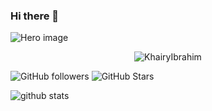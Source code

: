 ### Hi there 👋

![Hero image](/KhairyIbrahim/KhairyIbrahim/Khairy.png)

<div>
<p align="center"><img src="https://komarev.com/ghpvc/?username=KhairyIbrahim" alt="KhairyIbrahim" /></p>
  
![GitHub followers](https://img.shields.io/github/followers/KhairyIbrahim?logo=GitHub&style=for-the-badge)
  ![GitHub Stars](https://img.shields.io/github/stars/KhairyIbrahim?logo=github&style=for-the-badge)
  
  
![github stats](https://github-readme-stats.vercel.app/api?username=KhairyIbrahim&show_icons=true&count_private=true&theme=radical&hide=stars)
  


  
<!--
**KhairyIbrahim/KhairyIbrahim** is a ✨ _special_ ✨ repository because its `README.md` (this file) appears on your GitHub profile.

Here are some ideas to get you started:

- 🔭 I’m currently working on ...
- 🌱 I’m currently learning ...
- 👯 I’m looking to collaborate on ...
- 🤔 I’m looking for help with ...
- 💬 Ask me about ...
- 📫 How to reach me: ...
- 😄 Pronouns: ...
- ⚡ Fun fact: ...
-->

